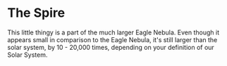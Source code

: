 # The Spire

This little thingy is a part of the much larger Eagle Nebula. Even though it
appears small in comparison to the Eagle Nebula, it's still larger than the
solar system, by 10 - 20,000 times, depending on your definition of our Solar
System.
